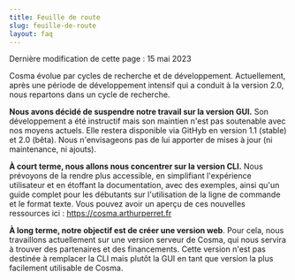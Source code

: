 ```yaml
---
title: Feuille de route
slug: feuille-de-route
layout: faq
---
```


Dernière modification de cette page : 15 mai 2023

Cosma évolue par cycles de recherche et de développement. Actuellement, après une période de développement intensif qui a conduit à la version 2.0, nous repartons dans un cycle de recherche.

**Nous avons décidé de suspendre notre travail sur la version GUI.** Son développement a été instructif mais son maintien n'est pas soutenable avec nos moyens actuels. Elle restera disponible via GitHyb en version 1.1 (stable) et 2.0 (bêta). Nous n'envisageons pas de lui apporter de mises à jour (ni maintenance, ni ajouts).

**À court terme, nous allons nous concentrer sur la version CLI.** Nous prévoyons de la rendre plus accessible, en simplifiant l'expérience utilisateur et en étoffant la documentation, avec des exemples, ainsi qu'un guide complet pour les débutants sur l'utilisation de la ligne de commande et le format texte. Vous pouvez avoir un aperçu de ces nouvelles ressources ici : <https://cosma.arthurperret.fr>

**À long terme, notre objectif est de créer une version web**. Pour cela, nous travaillons actuellement sur une version serveur de Cosma, qui nous servira à trouver des partenaires et des financements. Cette version n'est pas destinée à remplacer la CLI mais plutôt la GUI en tant que version la plus facilement utilisable de Cosma.
